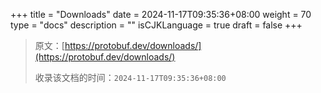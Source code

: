 +++
title = "Downloads"
date = 2024-11-17T09:35:36+08:00
weight = 70
type = "docs"
description = ""
isCJKLanguage = true
draft = false
+++

> 原文：[https://protobuf.dev/downloads/](https://protobuf.dev/downloads/)
>
> 收录该文档的时间：`2024-11-17T09:35:36+08:00`
